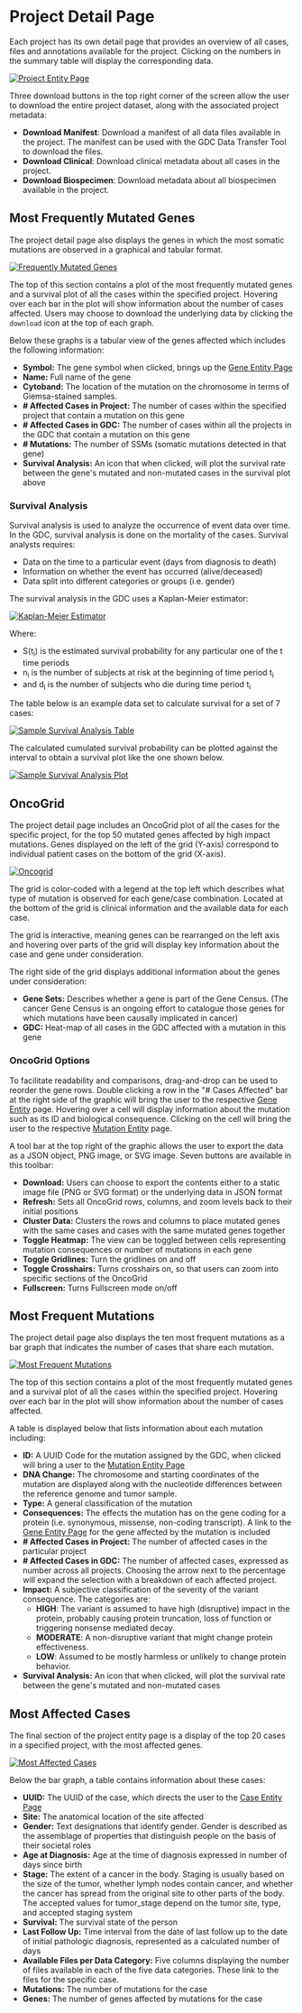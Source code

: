 # Project Detail Page

Each project has its own detail page that provides an overview of all cases, files and annotations available for the project. Clicking on the numbers in the summary table will display the corresponding data.

[![Project Entity Page](images/gdc-project-entity-page.png)](images/gdc-project-entity-page.png "Click to see the full image.")

Three download buttons in the top right corner of the screen allow the user to download the entire project dataset, along with the associated project metadata:

* __Download Manifest__: Download a manifest of all data files available in the project. The manifest can be used with the GDC Data Transfer Tool to download the files.
* __Download Clinical__: Download clinical metadata about all cases in the project.
* __Download Biospecimen__: Download metadata about all biospecimen available in the project.

## Most Frequently Mutated Genes

The project detail page also displays the genes in which the most somatic mutations are observed in a graphical and tabular format.

[![Frequently Mutated Genes](images/gdc-frequently-mutated-genes.png)](images/gdc-frequently-mutated-genes.png "Click to see the full image.")

The top of this section contains a plot of the most frequently mutated genes and a survival plot of all the cases within the specified project.  Hovering over each bar in the plot will show information about the number of cases affected. Users may choose to download the underlying data by clicking the `download` icon at the top of each graph.

Below these graphs is a tabular view of the genes affected which includes the following information:

* __Symbol:__ The gene symbol when clicked, brings up the [Gene Entity Page](GeneEntity.md)
* __Name:__ Full name of the gene
* __Cytoband:__ The location of the mutation on the chromosome in terms of Giemsa-stained samples.
* __# Affected Cases in Project:__ The number of cases within the specified project that contain a mutation on this gene
* __# Affected Cases in GDC:__ The number of cases within all the projects in the GDC that contain a mutation on this gene
* __# Mutations:__ The number of SSMs (somatic mutations detected in that gene)
* __Survival Analysis:__ An icon that when clicked, will plot the survival rate between the gene's mutated and non-mutated cases in the survival plot above

### Survival Analysis

Survival analysis is used to analyze the occurrence of event data over time.  In the GDC, survival analysis is done on the mortality of the cases.  Survival analysts requires:

*  Data on the time to a particular event (days from diagnosis to death)
*  Information on whether the event has occurred (alive/deceased)
*  Data split into different categories or groups (i.e. gender)

The survival analysis in the GDC uses a Kaplan-Meier estimator:

[![Kaplan-Meier Estimator](images/gdc-kaplan-meier-estimator.png)](images/gdc-kaplan-meier-estimator "Click to see the full image.")

Where:

 * S(t<sub>i</sub>) is the estimated survival probability for any particular one of the t time periods
 * n<sub>i</sub> is the number of subjects at risk at the beginning of time period t<sub>i</sub>
 * and d<sub>i</sub> is the number of subjects who die during time period t<sub>i</sub>

The table below is an example data set to calculate survival for a set of 7 cases:

[![Sample Survival Analysis Table](images/gdc-sample-survival-table.png)](images/gdc-sample-survival-table.png "Click to see the full image.")

The calculated cumulated survival probability can be plotted against the interval to obtain a survival plot like the one shown below.

[![Sample Survival Analysis Plot](images/gdc-survival-plot.png)](images/gdc-survival-plot.png "Click to see the full image.")


## OncoGrid

The project detail page includes an OncoGrid plot of all the cases for the specific project, for the top 50 mutated genes affected by high impact mutations.  Genes displayed on the left of the grid (Y-axis) correspond to individual patient cases on the bottom of the grid (X-axis).  

[![Oncogrid](images/gdc-oncogrid.png)](images/gdc-oncogrid.png "Click to see the full image.")

The grid is color-coded with a legend at the top left which describes what type of mutation is observed for each gene/case combination. Located at the bottom of the grid is clinical information and the available data for each case.

The grid is interactive, meaning genes can be rearranged on the left axis and hovering over parts of the grid will display key information about the case and gene under consideration.

The right side of the grid displays additional information about the genes under consideration:

* __Gene Sets:__ Describes whether a gene is part of the Gene Census.  (The cancer Gene Census is an ongoing effort to catalogue those genes for which mutations have been causally implicated in cancer)
* __GDC:__ Heat-map of all cases in the GDC affected with a mutation in this gene

### OncoGrid Options

To facilitate readability and comparisons, drag-and-drop can be used to reorder the gene rows.  Double clicking a row in the "# Cases Affected" bar at the right side of the graphic will bring the user to the respective [Gene Entity](GeneEntity.md) page. Hovering over a cell will display information about the mutation such as its ID and biological consequence. Clicking on the cell will bring the user to the respective [Mutation Entity](MutationEntity.md) page.  

A tool bar at the top right of the graphic allows the user to export the data as a JSON object, PNG image, or SVG image.  Seven buttons are available in this toolbar:

* __Download:__ Users can choose to export the contents either to a static image file (PNG or SVG format) or the underlying data in JSON format
* __Refresh:__ Sets all OncoGrid rows, columns, and zoom levels back to their initial positions
* __Cluster Data:__ Clusters the rows and columns to place mutated genes with the same cases and cases with the same mutated genes together
* __Toggle Heatmap:__ The view can be toggled between cells representing mutation consequences or number of mutations in each gene
* __Toggle Gridlines:__ Turn the gridlines on and off
* __Toggle Crosshairs:__ Turns crosshairs on, so that users can zoom into specific sections of the OncoGrid
* __Fullscreen:__ Turns Fullscreen mode on/off

## Most Frequent Mutations
The project detail page also displays the ten most frequent mutations as a bar graph that indicates the number of cases that share each mutation.  

[![Most Frequent Mutations](images/gdc-frequent-mutations.png)](images/gdc-frequent-mutations.png "Click to see the full image.")

The top of this section contains a plot of the most frequently mutated genes and a survival plot of all the cases within the specified project.  Hovering over each bar in the plot will show information about the number of cases affected.

A table is displayed below that lists information about each mutation including:

* __ID:__ A UUID Code for the mutation assigned by the GDC, when clicked will bring a user to the [Mutation Entity Page](MutationEntity.md)
* __DNA Change:__ The chromosome and starting coordinates of the mutation are displayed along with the nucleotide differences between the reference genome and tumor sample.  
* __Type:__ A general classification of the mutation
* __Consequences:__ The effects the mutation has on the gene coding for a protein (i.e. synonymous, missense, non-coding transcript).  A link to the [Gene Entity Page](GeneEntity.md) for the gene affected by the mutation is included
* __# Affected Cases in Project:__ The number of affected cases in the particular project
* __# Affected Cases in GDC:__ The number of affected cases, expressed as number across all projects. Choosing the arrow next to the percentage will expand the selection with a breakdown of each affected project.
* __Impact:__ A subjective classification of the severity of the variant consequence. The categories are:
  - __HIGH__: The variant is assumed to have high (disruptive) impact in the protein, probably causing protein truncation, loss of function or triggering nonsense mediated decay.
  - __MODERATE__: A non-disruptive variant that might change protein effectiveness.
  - __LOW__: Assumed to be mostly harmless or unlikely to change protein behavior.
* __Survival Analysis:__ An icon that when clicked, will plot the survival rate between the gene's mutated and non-mutated cases

## Most Affected Cases

The final section of the project entity page is a display of the top 20 cases in a specified project, with the most affected genes.

[![Most Affected Cases](images/gdc-most-affected-cases.png)](images/gdc-most-affected-cases.png "Click to see the full image.")

Below the bar graph, a table contains information about these cases:

* __UUID:__ The UUID of the case, which directs the user to the [Case Entity  Page](docs/Data_Portal/Users_Guide/Cases_and_Files.md#case-detail-page)
* __Site:__  The anatomical location of the site affected
* __Gender:__ Text designations that identify gender. Gender is described as the assemblage of properties that distinguish people on the basis of their societal roles
* __Age at Diagnosis:__ Age at the time of diagnosis expressed in number of days since birth
* __Stage:__ The extent of a cancer in the body. Staging is usually based on the size of the tumor, whether lymph nodes contain cancer, and whether the cancer has spread from the original site to other parts of the body. The accepted values for tumor_stage depend on the tumor site, type, and accepted staging system
* __Survival:__ The survival state of the person
* __Last Follow Up:__ Time interval from the date of last follow up to the date of initial pathologic diagnosis, represented as a calculated number of days
* __Available Files per Data Category:__ Five columns displaying the number of files available in each of the five data categories.  These link to the files for the specific case.
* __Mutations:__ The number of mutations for the case
* __Genes:__ The number of genes affected by mutations for the case

